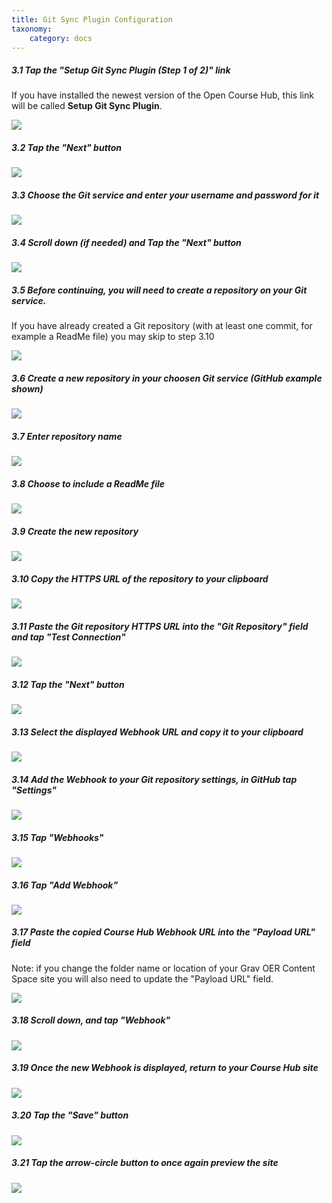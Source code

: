 ```yaml
---
title: Git Sync Plugin Configuration
taxonomy:
    category: docs
---
```


##### 3.1 Tap the "Setup Git Sync Plugin (Step 1 of 2)" link

If you have installed the newest version of the Open Course Hub, this link will be called  **Setup Git Sync Plugin**.

![][12]

[12]: ../../images/course-hub-with-git-sync---install-and-configure-on-reclaim-hosting/tap-the--setup-git-sync-plugin--step-1-of-2---link.png

##### 3.2 Tap the "Next" button

![][13]

[13]: ../../images/course-hub-with-git-sync---install-and-configure-on-reclaim-hosting/tap-the--next--button.png

##### 3.3 Choose the Git service and enter your username and password for it

![][14]

[14]: ../../images/course-hub-with-git-sync---install-and-configure-on-reclaim-hosting/choose-the-git-service-and-enter-your-username-and-password-for-it.png

##### 3.4 Scroll down (if needed) and Tap the "Next" button

![][15]

[15]: ../../images/course-hub-with-git-sync---install-and-configure-on-reclaim-hosting/scroll-down--if-needed--and-tap-the--next--button.png

##### 3.5 Before continuing, you will need to create a repository on your Git service.

If you have already created a Git repository (with at least one commit, for example a ReadMe file) you may skip to step 3.10

![][16]

[16]: ../../images/course-hub-with-git-sync---install-and-configure-on-reclaim-hosting/before-continuing--you-will-need-to-create-a-repository-on-your-git-service.png

##### 3.6 Create a new repository in your choosen Git service (GitHub example shown)

![][17]

[17]: ../../images/course-hub-with-git-sync---install-and-configure-on-reclaim-hosting/create-a-new-repository-in-your-choosen-git-service--github-example-shown-.png

##### 3.7 Enter repository name

![][18]

[18]: ../../images/course-hub-with-git-sync---install-and-configure-on-reclaim-hosting/enter-repository-name.png

##### 3.8 Choose to include a ReadMe file

![][19]

[19]: ../../images/course-hub-with-git-sync---install-and-configure-on-reclaim-hosting/choose-to-include-a-readme-file.png

##### 3.9 Create the new repository

![][20]

[20]: ../../images/course-hub-with-git-sync---install-and-configure-on-reclaim-hosting/create-the-new-repository.png

##### 3.10 Copy the HTTPS URL of the repository to your clipboard

![][21]

[21]: ../../images/course-hub-with-git-sync---install-and-configure-on-reclaim-hosting/copy-the-https-url-of-the-repository-to-your-clipboard.png

##### 3.11 Paste the Git repository HTTPS URL into the "Git Repository" field and tap "Test Connection"

![][22]

[22]: ../../images/course-hub-with-git-sync---install-and-configure-on-reclaim-hosting/paste-the-git-repository-https-url-into-the--git-repository--field-and-tap--test-connection-.png

##### 3.12 Tap the "Next" button

![][23]

[23]: ../../images/course-hub-with-git-sync---install-and-configure-on-reclaim-hosting/tap-the--next--button-1.png

##### 3.13 Select the displayed Webhook URL and copy it to your clipboard

![][24]

[24]: ../../images/course-hub-with-git-sync---install-and-configure-on-reclaim-hosting/select-the-displayed-webhook-url-and-copy-it-to-your-clipboard.png

##### 3.14 Add the Webhook to your Git repository settings, in GitHub tap "Settings"

![][25]

[25]: ../../images/course-hub-with-git-sync---install-and-configure-on-reclaim-hosting/add-the-webhook-to-your-git-repository-settings--in-github-tap--settings-.png

##### 3.15 Tap "Webhooks"

![][26]

[26]: ../../images/course-hub-with-git-sync---install-and-configure-on-reclaim-hosting/tap--webhooks-.png

##### 3.16 Tap "Add Webhook"

![][27]

[27]: ../../images/course-hub-with-git-sync---install-and-configure-on-reclaim-hosting/tap--add-webhook-.png

##### 3.17 Paste the copied Course Hub Webhook URL into the "Payload URL" field

Note: if you change the folder name or location of your Grav OER Content Space site you will also need to update the "Payload URL" field.

![][28]

[28]: ../../images/course-hub-with-git-sync---install-and-configure-on-reclaim-hosting/paste-the-copied-course-hub-webhook-url-into-the--payload-url--field.png

##### 3.18 Scroll down, and tap "Webhook"

![][29]

[29]: ../../images/course-hub-with-git-sync---install-and-configure-on-reclaim-hosting/scroll-down--and-tap--webhook-.png

##### 3.19 Once the new Webhook is displayed, return to your Course Hub site

![][30]

[30]: ../../images/course-hub-with-git-sync---install-and-configure-on-reclaim-hosting/once-the-new-webhook-is-displayed--return-to-your-course-hub-site.png

##### 3.20 Tap the "Save" button

![][31]

[31]: ../../images/course-hub-with-git-sync---install-and-configure-on-reclaim-hosting/tap-the--save--button.png

##### 3.21 Tap the arrow-circle button to once again preview the site

![][32]

[32]: ../../images/course-hub-with-git-sync---install-and-configure-on-reclaim-hosting/tap-the-arrow-circle-button-to-once-again-preview-the-site.png

